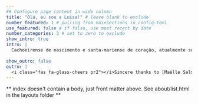 ```yaml
---
## Configure page content in wide column
title: "Olá, eu sou a Luísa!" # leave blank to exclude
number_featured: 1 # pulling from mainSections in config.toml
use_featured: false # if false, use most recent by date
number_categories: 3 # set to zero to exclude
show_intro: true
intro: |
  Cachoeirense de nascimento e santa-mariense de coração, atualmente sou estudante de Ciências Econômicas na Universidade Federal de Santa Maria ([UFSM](https://www.ufsm.br/)).
  
show_outro: false
outro: |
  <i class="fas fa-glass-cheers pr2"></i>Sincere thanks to [Maëlle Salmon](https://masalmon.eu/) for her help naming this Hugo theme!
---
```


** index doesn't contain a body, just front matter above.
See about/list.html in the layouts folder **
